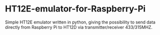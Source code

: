# HT12E-emulator-for-Raspberry-Pi
  Simple HT12E emulator written in python, giving the possibility to send data directly from Raspberry Pi to HT12D via transmitter/receiver 433/315MHZ.
